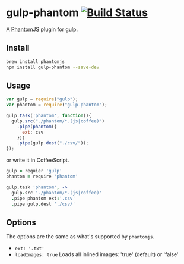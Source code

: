 # gulp-phantom [![Build Status](https://travis-ci.org/cognitom/gulp-phantom.svg?branch=master)](https://travis-ci.org/cognitom/gulp-phantom)

A [PhantomJS](http://phantomjs.org/) plugin for [gulp](https://github.com/wearefractal/gulp).


## Install

```bash
brew install phantomjs
npm install gulp-phantom --save-dev
```


## Usage

```javascript
var gulp = require("gulp");
var phantom = require("gulp-phantom");

gulp.task('phantom', function(){
  gulp.src("./phantom/*.(js|coffee)")
    .pipe(phantom({
      ext: csv
    }))
    .pipe(gulp.dest("./csv/"));
});
```

or write it in CoffeeScript.

```coffeescript
gulp = requier 'gulp'
phantom = require 'phantom'

gulp.task 'phantom', ->
  gulp.src './phantom/*.(js|coffee)'
  .pipe phantom ext:'.csv'
  .pipe gulp.dest './csv/'
```


## Options

The options are the same as what's supported by `phantomjs`.

- `ext: '.txt'`
- `loadImages: true` Loads all inlined images: 'true' (default) or 'false'
